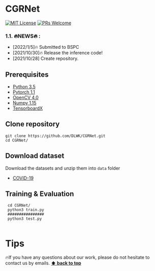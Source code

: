 # CGRNet
[![MIT License](https://img.shields.io/badge/license-MIT-green.svg)](https://opensource.org/licenses/MIT) [![PRs Welcome](https://img.shields.io/badge/PRs-welcome-brightgreen.svg?style=flat-square)](http://makeapullrequest.com)

### 1.1. 🔥NEWS🔥 :
- [2022/1/5]:fire: 	Submitted to BSPC
- [2021/10/30]:fire: Release the inference code!
- [2021/10/28] Create repository.


## Prerequisites
- [Python 3.5](https://www.python.org/)
- [Pytorch 1.1](http://pytorch.org/)
- [OpenCV 4.0](https://opencv.org/)
- [Numpy 1.15](https://numpy.org/)
- [TensorboardX](https://github.com/lanpa/tensorboardX)

## Clone repository
```shell
git clone https://github.com/DLWK/CGRNet.git
cd CGRNet/
```
## Download dataset
Download the datasets and unzip them into `data` folder
- [COVID-19](https://medicalsegmentation.com/covid19/)
## Training & Evaluation
```shell
 cd CGRNet/
 python3 train.py
 ################
 python3 test.py
 
```
# Tips
:fire:If you have any questions about our work, please do not hesitate to contact us by emails.
**[⬆ back to top](#0-preface)**

